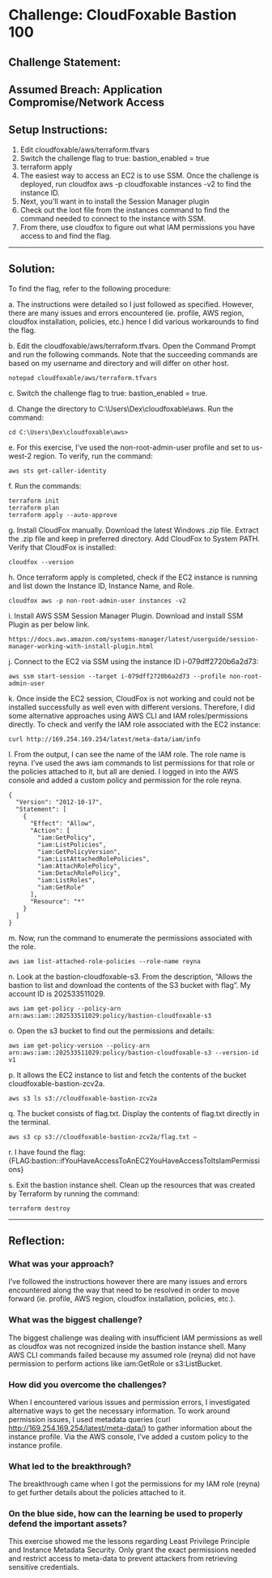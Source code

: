 # Challenge: CloudFoxable Bastion 100

## Challenge Statement:
Assumed Breach: Application Compromise/Network Access
---

## Setup Instructions:

1.	Edit cloudfoxable/aws/terraform.tfvars
2.	Switch the challenge flag to true: bastion_enabled = true
3.	terraform apply
4.	The easiest way to access an EC2 is to use SSM. Once the challenge is deployed, run cloudfox aws -p cloudfoxable instances -v2 to find the instance ID.
5.	Next, you'll want in to install the Session Manager plugin
6.	Check out the loot file from the instances command to find the command needed to connect to the instance with SSM.
7.	From there, use cloudfox to figure out what IAM permissions you have access to and find the flag.
---

## Solution:

To find the flag, refer to the following procedure:

a.	The instructions were detailed so I just followed as specified. However, there are many issues and errors encountered (ie. profile, AWS region, cloudfox installation, policies, etc.) hence I did various workarounds to find the flag.

b.	Edit the cloudfoxable/aws/terraform.tfvars. Open the Command Prompt and run the following commands. Note that the succeeding commands are based on my username and directory and will differ on other host.
```
notepad cloudfoxable/aws/terraform.tfvars
```

c.	Switch the challenge flag to true: bastion_enabled = true.

d.	Change the directory to C:\Users\Dex\cloudfoxable\aws. Run the command:
```
cd C:\Users\Dex\cloudfoxable\aws>
```

e.	For this exercise, I’ve used the non-root-admin-user profile and set to us-west-2 region. To verify, run the command:
```
aws sts get-caller-identity
```

f.	Run the commands:
```
terraform init
terraform plan
terraform apply --auto-approve
```

g.	Install CloudFox manually. Download the latest Windows .zip file. Extract the .zip file and keep in preferred directory. Add CloudFox to System PATH. Verify that CloudFox is installed:
```
cloudfox --version
```

h.	Once terraform apply is completed, check if the EC2 instance is running and list down the Instance ID, Instance Name, and Role.
```
cloudfox aws -p non-root-admin-user instances -v2
```

i.	Install AWS SSM Session Manager Plugin. Download and install SSM Plugin as per below link.
```
https://docs.aws.amazon.com/systems-manager/latest/userguide/session-manager-working-with-install-plugin.html
```

j.	Connect to the EC2 via SSM using the instance ID i-079dff2720b6a2d73:
```
aws ssm start-session --target i-079dff2720b6a2d73 --profile non-root-admin-user
```

k.	Once inside the EC2 session, CloudFox is not working and could not be installed successfully as well even with different versions. Therefore, I did some alternative approaches using AWS CLI and IAM roles/permissions directly. To check and verify the IAM role associated with the EC2 instance:
```
curl http://169.254.169.254/latest/meta-data/iam/info
```

l.	From the output, I can see the name of the IAM role. The role name is reyna. I’ve used the aws iam commands to list permissions for that role or the policies attached to it, but all are denied. I logged in into the AWS console and added a custom policy and permission for the role reyna.
```
{
  "Version": "2012-10-17",
  "Statement": [
    {
      "Effect": "Allow",
      "Action": [
        "iam:GetPolicy",
        "iam:ListPolicies",
        "iam:GetPolicyVersion",
        "iam:ListAttachedRolePolicies",
        "iam:AttachRolePolicy",
        "iam:DetachRolePolicy",
        "iam:ListRoles",
        "iam:GetRole"
      ],
      "Resource": "*"
    }
  ]
}
```

m.	Now, run the command to enumerate the permissions associated with the role.
```
aws iam list-attached-role-policies --role-name reyna
```

n.	Look at the bastion-cloudfoxable-s3. From the description, “Allows the bastion to list and download the contents of the S3 bucket with flag”. My account ID is 202533511029.
```
aws iam get-policy --policy-arn arn:aws:iam::202533511029:policy/bastion-cloudfoxable-s3
```

o.	Open the s3 bucket to find out the permissions and details:
```
aws iam get-policy-version --policy-arn arn:aws:iam::202533511029:policy/bastion-cloudfoxable-s3 --version-id v1
```

p.	It allows the EC2 instance to list and fetch the contents of the bucket cloudfoxable-bastion-zcv2a.
```
aws s3 ls s3://cloudfoxable-bastion-zcv2a 
```

q.	The bucket consists of flag.txt. Display the contents of flag.txt directly in the terminal.
```
aws s3 cp s3://cloudfoxable-bastion-zcv2a/flag.txt –
```

r.	I have found the flag: {FLAG:bastion::ifYouHaveAccessToAnEC2YouHaveAccessToItsIamPermissions}

s.	Exit the bastion instance shell. Clean up the resources that was created by Terraform by running the command:
```
terraform destroy
```

---

## Reflection:

### What was your approach?
I’ve followed the instructions however there are many issues and errors encountered along the way that need to be resolved in order to move forward (ie. profile, AWS region, cloudfox installation, policies, etc.). 

### What was the biggest challenge?
The biggest challenge was dealing with insufficient IAM permissions as well as cloudfox was not recognized inside the bastion instance shell. Many AWS CLI commands failed because my assumed role (reyna) did not have permission to perform actions like iam:GetRole or s3:ListBucket.

### How did you overcome the challenges?
When I encountered various issues and permission errors, I investigated alternative ways to get the necessary information. To work around permission issues, I used metadata queries (curl http://169.254.169.254/latest/meta-data/) to gather information about the instance profile. Via the AWS console, I’ve added a custom policy to the instance profile.

### What led to the breakthrough?
The breakthrough came when I got the permissions for my IAM role (reyna) to get further details about the policies attached to it.

### On the blue side, how can the learning be used to properly defend the important assets?
This exercise showed me the lessons regarding Least Privilege Principle and Instance Metadata Security. Only grant the exact permissions needed and restrict access to meta-data to prevent attackers from retrieving sensitive credentials.
